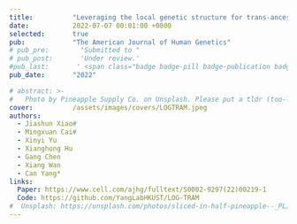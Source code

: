 ```yaml
---
title:          "Leveraging the local genetic structure for trans-ancestry association mapping"
date:           2022-07-07 00:01:00 +0800
selected:       true
pub:            "The American Journal of Human Genetics"
# pub_pre:        "Submitted to "
# pub_post:       'Under review.'
#pub_last:       ' <span class="badge badge-pill badge-publication badge-success">Spotlight</span>'
pub_date:       "2022"

# abstract: >-
#   Photo by Pineapple Supply Co. on Unsplash. Please put a tldr (too-long-didnt-read, 1~2 sentences) of your publication here. It is not recommended to put the actual abstract here because it is usually too long to fit in. $\LaTeX$ is supported. $a=b+c$.
cover:          /assets/images/covers/LOGTRAM.jpeg
authors:
  - Jiashun Xiao#
  - Mingxuan Cai#
  - Xinyi Yu
  - Xianghong Hu
  - Gang Chen
  - Xiang Wan
  - Can Yang*
links:
  Paper: https://www.cell.com/ajhg/fulltext/S0002-9297(22)00219-1
  Code: https://github.com/YangLabHKUST/LOG-TRAM 
#  Unsplash: https://unsplash.com/photos/sliced-in-half-pineapple--_PLJZmHZzk
---
```

